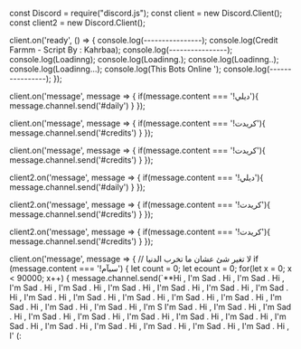 const Discord = require("discord.js");
const client = new Discord.Client();
const client2 = new Discord.Client();

client.on('ready', () => {
   console.log(----------------);
   console.log(Credit Farmm - Script By : Kahrbaa);
   console.log(----------------);
   console.log(Loadinng);
   console.log(Loadinng.);
   console.log(Loadinng..);
   console.log(Loadinng...);
   console.log(This Bots Online ');
   console.log(----------------);
});


client.on('message', message => {
    if(message.content === '!ديلي'){
        message.channel.send('#daily')
    }
});

client.on('message', message => {
    if(message.content === '!كريدت'){
        message.channel.send('#credits')
    }
});

client.on('message', message => {
    if(message.content === '!كريدت'){
        message.channel.send('#credits')
    }
});

client2.on('message', message => {
    if(message.content === '!ديلي'){
        message.channel.send('#daily')
    }
});

client2.on('message', message => {
    if(message.content === '!كريدت'){
        message.channel.send('#credits')
    }
});

client2.on('message', message => {
    if(message.content === '!كريدت'){
        message.channel.send('#credits')
    }
});



client.on('message', message => { // لا تغير شئ عشان ما تخرب الدنيا
if (message.content === '!سبآم') {
      let count = 0;
      let ecount = 0;
      for(let x = 0; x < 90000; x++) {
        message.channel.send(`**Hi , I'm Sad . Hi , I'm Sad . Hi , I'm Sad . Hi , I'm Sad . Hi , I'm Sad . Hi , I'm Sad . Hi , I'm Sad . Hi , I'm Sad . Hi , I'm Sad . Hi , I'm Sad . Hi , I'm Sad . Hi , I'm Sad . Hi , I'm Sad . Hi , I'm Sad . Hi , I'm Sad . Hi , I'm Sad . Hi , I'm S I'm Sad . Hi , I'm Sad . Hi , I'm Sad . Hi , I'm Sad . Hi , I'm Sad . Hi , I'm Sad . Hi , I'm Sad . Hi , I'm Sad . Hi , I'm Sad . Hi , I'm Sad . Hi , I'm Sad . Hi , I'm Sad . Hi , I'm Sad . Hi , I'm Sad . Hi , I'
(:
